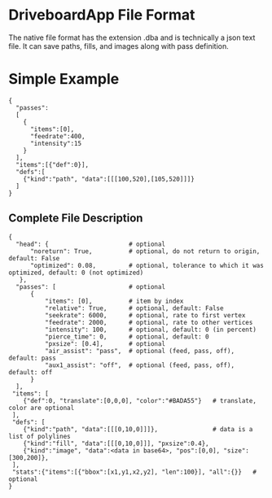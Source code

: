
DriveboardApp File Format
=========================

The native file format has the extension .dba and is technically a json text file. It can save paths, fills, and images along with pass definition.

Simple Example
==============
```
{
  "passes":
  [
    {
      "items":[0],
      "feedrate":400,
      "intensity":15
    }
  ],
  "items":[{"def":0}],
  "defs":[
    {"kind":"path", "data":[[[100,520],[105,520]]]}
  ]
}
```

Complete File Description
-------------------------

```
{
  "head": {                      # optional
      "noreturn": True,          # optional, do not return to origin, default: False
      "optimized": 0.08,         # optional, tolerance to which it was optimized, default: 0 (not optimized)
   },
  "passes": [                    # optional
      {
          "items": [0],          # item by index
          "relative": True,      # optional, default: False
          "seekrate": 6000,      # optional, rate to first vertex
          "feedrate": 2000,      # optional, rate to other vertices
          "intensity": 100,      # optional, default: 0 (in percent)
          "pierce_time": 0,      # optional, default: 0
          "pxsize": [0.4],       # optional
          "air_assist": "pass",  # optional (feed, pass, off), default: pass
          "aux1_assist": "off",  # optional (feed, pass, off), default: off
      }
  ],
 "items": [
    {"def":0, "translate":[0,0,0], "color":"#BADA55"}   # translate, color are optional
 ],
 "defs": [
    {"kind":"path", "data":[[[0,10,0]]]},               # data is a list of polylines
    {"kind":"fill", "data":[[[0,10,0]]], "pxsize":0.4},
    {"kind":"image", "data":<data in base64>, "pos":[0,0], "size":[300,200]},
 ],
 "stats":{"items":[{"bbox":[x1,y1,x2,y2], "len":100}], "all":{}}   # optional
}
```
